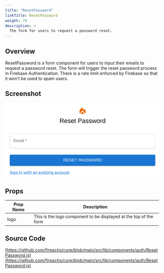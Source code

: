 ```yaml
---
title: "ResetPassword"
linkTitle: ResetPassword
weight: 70
description: >
  The form for users to request a password reset.
---
```

## Overview

ResetPassword is a form component for users to input their emails to request a password reset. The form will trigger the reset password process in Firebase Authentication. There is a rate limit enforced by Firebase so that it won’t be used to spam users.

## Screenshot

![Screenshot](screenshot.png)

## Props

| Prop Name | Description |
| --- | --- |
| logo | This is the logo component to be displayed at the top of the form |

## Source Code

[https://github.com/fireactjs/core/blob/main/src/lib/components/auth/ResetPassword.js](https://github.com/fireactjs/core/blob/main/src/lib/components/auth/ResetPassword.js)